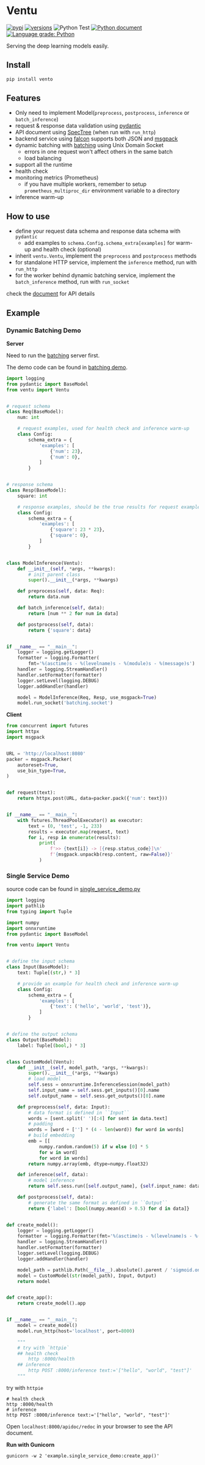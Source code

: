 # Ventu

[![pypi](https://img.shields.io/pypi/v/ventu.svg)](https://pypi.python.org/pypi/ventu)
[![versions](https://img.shields.io/pypi/pyversions/ventu.svg)](https://github.com/zenchars/ventu)
![Python Test](https://github.com/kemingy/ventu/workflows/Python%20package/badge.svg)
[![Python document](https://github.com/kemingy/ventu/workflows/Python%20document/badge.svg)](https://kemingy.github.io/ventu)
[![Language grade: Python](https://img.shields.io/lgtm/grade/python/g/kemingy/ventu.svg?logo=lgtm&logoWidth=18)](https://lgtm.com/projects/g/kemingy/ventu/context:python)

Serving the deep learning models easily.

## Install

```sh
pip install vento
```

## Features

* Only need to implement Model(`preprocess`, `postprocess`, `inference` or `batch_inference`)
* request & response data validation using [pydantic](https://pydantic-docs.helpmanual.io)
* API document using [SpecTree](https://github.com/0b01001001/spectree) (when run with `run_http`)
* backend service using [falcon](falcon.readthedocs.io/) supports both JSON and [msgpack](https://msgpack.org/)
* dynamic batching with [batching](https://github.com/kemingy/batching) using Unix Domain Socket
    * errors in one request won't affect others in the same batch
    * load balancing
* support all the runtime
* health check
* monitoring metrics (Prometheus)
    * if you have multiple workers, remember to setup `prometheus_multiproc_dir` environment variable to a directory
* inference warm-up

## How to use

* define your request data schema and response data schema with `pydantic`
    * add examples to `schema.Config.schema_extra[examples]` for warm-up and health check (optional)
* inherit `ventu.Ventu`, implement the `preprocess` and `postprocess` methods
* for standalone HTTP service, implement the `inference` method, run with `run_http`
* for the worker behind dynamic batching service, implement the `batch_inference` method, run with `run_socket`

check the [document](https://kemingy.github.io/ventu) for API details

## Example

### Dynamic Batching Demo

**Server**

Need to run the [batching](https://github.com/kemingy/batching) server first.

The demo code can be found in [batching demo](https://github.com/kemingy/batching/examples).

```python
import logging
from pydantic import BaseModel
from ventu import Ventu


# request schema
class Req(BaseModel):
    num: int

    # request examples, used for health check and inference warm-up
    class Config:
        schema_extra = {
            'examples': [
                {'num': 23},
                {'num': 0},
            ]
        }


# response schema
class Resp(BaseModel):
    square: int

    # response examples, should be the true results for request examples
    class Config:
        schema_extra = {
            'examples': [
                {'square': 23 * 23},
                {'square': 0},
            ]
        }


class ModelInference(Ventu):
    def __init__(self, *args, **kwargs):
        # init parent class
        super().__init__(*args, **kwargs)

    def preprocess(self, data: Req):
        return data.num

    def batch_inference(self, data):
        return [num ** 2 for num in data]

    def postprocess(self, data):
        return {'square': data}


if __name__ == "__main__":
    logger = logging.getLogger()
    formatter = logging.Formatter(
        fmt='%(asctime)s - %(levelname)s - %(module)s - %(message)s')
    handler = logging.StreamHandler()
    handler.setFormatter(formatter)
    logger.setLevel(logging.DEBUG)
    logger.addHandler(handler)

    model = ModelInference(Req, Resp, use_msgpack=True)
    model.run_socket('batching.socket')
```

**Client**

```python
from concurrent import futures
import httpx
import msgpack


URL = 'http://localhost:8080'
packer = msgpack.Packer(
    autoreset=True,
    use_bin_type=True,
)


def request(text):
    return httpx.post(URL, data=packer.pack({'num': text}))


if __name__ == "__main__":
    with futures.ThreadPoolExecutor() as executor:
        text = (0, 'test', -1, 233)
        results = executor.map(request, text)
        for i, resp in enumerate(results):
            print(
                f'>> {text[i]} -> [{resp.status_code}]\n'
                f'{msgpack.unpackb(resp.content, raw=False)}'
            )
```

### Single Service Demo

source code can be found in [single_service_demo.py](example/single_service_demo.py)

```python
import logging
import pathlib
from typing import Tuple

import numpy
import onnxruntime
from pydantic import BaseModel

from ventu import Ventu


# define the input schema
class Input(BaseModel):
    text: Tuple[(str,) * 3]

    # provide an example for health check and inference warm-up
    class Config:
        schema_extra = {
            'examples': [
                {'text': ('hello', 'world', 'test')},
            ]
        }


# define the output schema
class Output(BaseModel):
    label: Tuple[(bool,) * 3]


class CustomModel(Ventu):
    def __init__(self, model_path, *args, **kwargs):
        super().__init__(*args, **kwargs)
        # load model
        self.sess = onnxruntime.InferenceSession(model_path)
        self.input_name = self.sess.get_inputs()[0].name
        self.output_name = self.sess.get_outputs()[0].name

    def preprocess(self, data: Input):
        # data format is defined in ``Input``
        words = [sent.split(' ')[:4] for sent in data.text]
        # padding
        words = [word + [''] * (4 - len(word)) for word in words]
        # build embedding
        emb = [[
            numpy.random.random(5) if w else [0] * 5
            for w in word]
            for word in words]
        return numpy.array(emb, dtype=numpy.float32)

    def inference(self, data):
        # model inference
        return self.sess.run([self.output_name], {self.input_name: data})[0]

    def postprocess(self, data):
        # generate the same format as defined in ``Output``
        return {'label': [bool(numpy.mean(d) > 0.5) for d in data]}


def create_model():
    logger = logging.getLogger()
    formatter = logging.Formatter(fmt='%(asctime)s - %(levelname)s - %(module)s - %(message)s')
    handler = logging.StreamHandler()
    handler.setFormatter(formatter)
    logger.setLevel(logging.DEBUG)
    logger.addHandler(handler)

    model_path = pathlib.Path(__file__).absolute().parent / 'sigmoid.onnx'
    model = CustomModel(str(model_path), Input, Output)
    return model


def create_app():
    return create_model().app


if __name__ == "__main__":
    model = create_model()
    model.run_http(host='localhost', port=8000)

    """
    # try with `httpie`
    ## health check
        http :8000/health
    ## inference
        http POST :8000/inference text:='["hello", "world", "test"]'
    """
```

try with `httpie`

```shell script
# health check
http :8000/health
# inference
http POST :8000/inference text:='["hello", "world", "test"]'
```

Open `localhost:8000/apidoc/redoc` in your browser to see the API document.

**Run with Gunicorn**

```shell script
gunicorn -w 2 'example.single_service_demo:create_app()'
```
